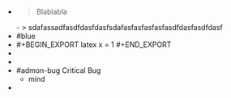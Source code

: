 - <blockquote>Blablabla</blockquote>
	- > sdafassadfasdfdasfdasfsdafasfasfasfasfasdfdasfasdfdasf
- #blue
- #+BEGIN_EXPORT latex
  x = 1
  #+END_EXPORT
-
-
- #admon-bug Critical Bug
	- mind
-
